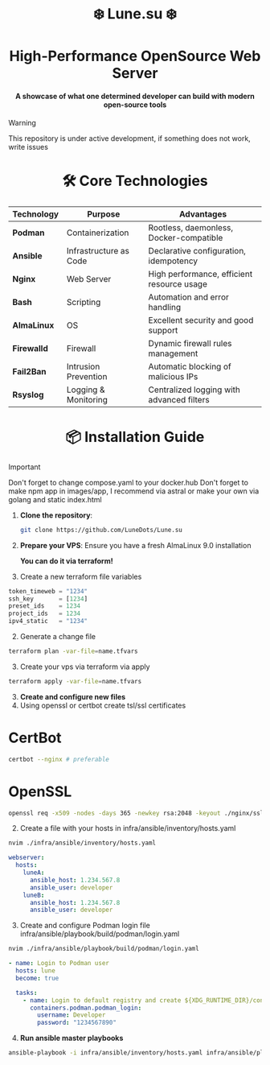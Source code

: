 <div align="center">
    <h1>❄️  Lune.su  ❄️</h1>
    <h3></h3>
</div>

<div align="center">
    <h1>High-Performance OpenSource Web Server</h1>
    <h4>A showcase of what one determined developer can build with modern open-source tools</h4>
</div>

> [!WARNING]
> This repository is under active development, if something does not work, write issues

<div align="center">
    <h1>🛠️ Core Technologies</h1>
    <h3></h3>
</div>

| Technology     | Purpose                | Advantages                                 |
| -------------- | ---------------------- | ------------------------------------------ |
| **Podman**     | Containerization       | Rootless, daemonless, Docker-compatible    |
| **Ansible**    | Infrastructure as Code | Declarative configuration, idempotency     |
| **Nginx**      | Web Server             | High performance, efficient resource usage |
| **Bash**       | Scripting              | Automation and error handling              |
| **AlmaLinux** | OS                     | Excellent security and good support        |
| **Firewalld**   | Firewall               | Dynamic firewall rules management                    |
| **Fail2Ban**   | Intrusion Prevention               | Automatic blocking of malicious IPs                    |
| **Rsyslog**   | Logging & Monitoring               | Centralized logging with advanced filters                    |

<div align="center">
    <h1>📦 Installation Guide</h1>
    <h3></h3>
</div>

> [!IMPORTANT]
> Don't forget to change compose.yaml to your docker.hub
> Don't forget to make npm app in images/app, I recommend via astral or make your own via golang and static index.html

1.  **Clone the repository**:
    ```bash
    git clone https://github.com/LuneDots/Lune.su
    ```

2.  **Prepare your VPS**:
    Ensure you have a fresh AlmaLinux 9.0 installation

    **You can do it via terraform!**
  1. Create a new terraform file variables
  ```tf
  token_timeweb = "1234"
  ssh_key       = [1234]
  preset_ids    = 1234
  project_ids   = 1234
  ipv4_static   = "1234"
  ```

  2. Generate a change file
  ```bash
  terraform plan -var-file=name.tfvars
  ```

  3. Create your vps via terraform via apply
  ```bash
  terraform apply -var-file=name.tfvars
  ```

3.  **Create and configure new files**
  1. Using openssl or certbot create tsl/ssl certificates
  # CertBot
  ```bash
  certbot --nginx # preferable
  ```
  # OpenSSL
  ```bash
  openssl req -x509 -nodes -days 365 -newkey rsa:2048 -keyout ./nginx/ssl/cert.key -out ./nginx/ssl/cert.pem -subj "/CN=domain.com"
  ```

  2. Create a file with your hosts in infra/ansible/inventory/hosts.yaml
  ```bash
  nvim ./infra/ansible/inventory/hosts.yaml
  ```

  ```yaml
  webserver:
    hosts:
      luneA:
        ansible_host: 1.234.567.8
        ansible_user: developer
      luneB:
        ansible_host: 1.234.567.8
        ansible_user: developer
  ```

  3. Create and configure Podman login file infra/ansible/playbook/build/podman/login.yaml
  ```bash
  nvim ./infra/ansible/playbook/build/podman/login.yaml
  ```

  ```yaml
  - name: Login to Podman user
    hosts: lune
    become: true

    tasks:
      - name: Login to default registry and create ${XDG_RUNTIME_DIR}/containers/auth.json
        containers.podman.podman_login:
          username: Developer
          password: "1234567890"
  ```

4.  **Run ansible master playbooks**
  ```bash
  ansible-playbook -i infra/ansible/inventory/hosts.yaml infra/ansible/playbook/master.yaml -e PROJECT_DIR=YOUR_DIRECTORY
  ```
